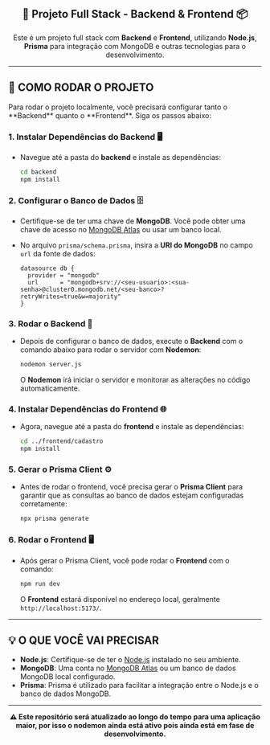 <h2 align="center">🚀 Projeto Full Stack - Backend & Frontend 📦</h2>

<p align="center">
  Este é um projeto full stack com <strong>Backend</strong> e <strong>Frontend</strong>, utilizando <strong>Node.js</strong>, <strong>Prisma</strong> para integração com MongoDB e outras tecnologias para o desenvolvimento.
</p>

<hr>

<h2>🧰 COMO RODAR O PROJETO</h2>

<p>
  Para rodar o projeto localmente, você precisará configurar tanto o **Backend** quanto o **Frontend**. Siga os passos abaixo:
</p>

### 1. **Instalar Dependências do Backend** 🖥️

   - Navegue até a pasta do **backend** e instale as dependências:
   
     ```bash
     cd backend
     npm install
     ```

### 2. **Configurar o Banco de Dados** 🗄️

   - Certifique-se de ter uma chave de **MongoDB**. Você pode obter uma chave de acesso no [MongoDB Atlas](https://www.mongodb.com/cloud/atlas) ou usar um banco local.
   - No arquivo `prisma/schema.prisma`, insira a **URI do MongoDB** no campo `url` da fonte de dados:

     ```prisma
     datasource db {
       provider = "mongodb"
       url      = "mongodb+srv://<seu-usuario>:<sua-senha>@cluster0.mongodb.net/<seu-banco>?retryWrites=true&w=majority"
     }
     ```

### 3. **Rodar o Backend** 🔧

   - Depois de configurar o banco de dados, execute o **Backend** com o comando abaixo para rodar o servidor com **Nodemon**:
   
     ```bash
     nodemon server.js
     ```

     O **Nodemon** irá iniciar o servidor e monitorar as alterações no código automaticamente.

### 4. **Instalar Dependências do Frontend** 🌐

   - Agora, navegue até a pasta do **frontend** e instale as dependências:
   
     ```bash
     cd ../frontend/cadastro
     npm install
     ```

### 5. **Gerar o Prisma Client** ⚙️

   - Antes de rodar o frontend, você precisa gerar o **Prisma Client** para garantir que as consultas ao banco de dados estejam configuradas corretamente:
   
     ```bash
     npx prisma generate
     ```

### 6. **Rodar o Frontend** 🖥️

   - Após gerar o Prisma Client, você pode rodar o **Frontend** com o comando:
   
     ```bash
     npm run dev
     ```

     O **Frontend** estará disponível no endereço local, geralmente `http://localhost:5173/`.

---

<h2>💡 O QUE VOCÊ VAI PRECISAR</h2>

- **Node.js**: Certifique-se de ter o [Node.js](https://nodejs.org/) instalado no seu ambiente.
- **MongoDB**: Uma conta no [MongoDB Atlas](https://www.mongodb.com/cloud/atlas) ou um banco de dados MongoDB local configurado.
- **Prisma**: Prisma é utilizado para facilitar a integração entre o Node.js e o banco de dados MongoDB.

---

<p align="center">
  <strong> ⚠️ Este repositório será atualizado ao longo do tempo para uma aplicação maior, por isso o nodemon ainda está ativo pois ainda está em fase de desenvolvimento.</strong>
</p>
